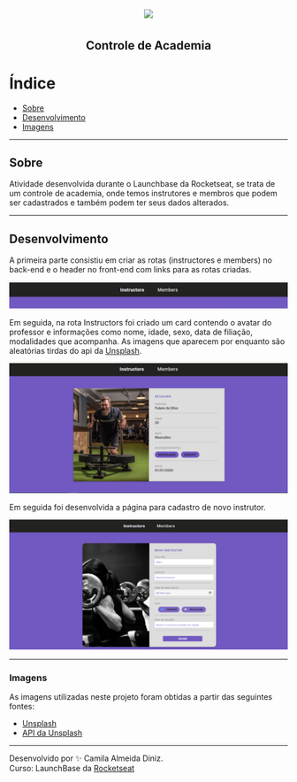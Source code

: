 <h1 align="center">
  <img src ="https://camo.githubusercontent.com/268b1344409fac98c4eeda520482b6910c4ddcba/68747470733a2f2f73746f726167652e676f6f676c65617069732e636f6d2f676f6c64656e2d77696e642f626f6f7463616d702d6c61756e6368626173652f6c6f676f2e706e67" />
  <h2 align="center"> Controle de Academia </h2>
<h1>

# Índice
- [Sobre](#-sobre)
- [Desenvolvimento](#-desenvolvimento)
- [Imagens](#-imagens)
---

## Sobre
Atividade desenvolvida durante o Launchbase da Rocketseat, se trata de um controle de academia, onde temos instrutores e membros que podem ser cadastrados e também podem ter seus dados alterados.

---

## Desenvolvimento
A primeira parte consistiu em criar as rotas (instructores e members) no back-end e o header no front-end com links para as rotas criadas.

<img src="public/images/header.png" />

Em seguida, na rota Instructors foi criado um card contendo o avatar do professor e informações como nome, idade, sexo, data de filiação, modalidades que acompanha. As imagens que aparecem por enquanto são aleatórias tirdas do api da [Unsplash](https://source.unsplash.com/).

<img src="public/images/card-instructor.png" />

Em seguida foi desenvolvida a página para cadastro de novo instrutor.

<img src="public/images/form.png" >

---

### Imagens
As imagens utilizadas neste projeto foram obtidas a partir das seguintes fontes:
- [Unsplash](https://unsplash.com/)
- [API da Unsplash](https://source.unsplash.com/)

---

Desenvolvido por ✨ Camila Almeida Diniz.
<br/>
Curso: LaunchBase da [Rocketseat](https://rocketseat.com.br/)
